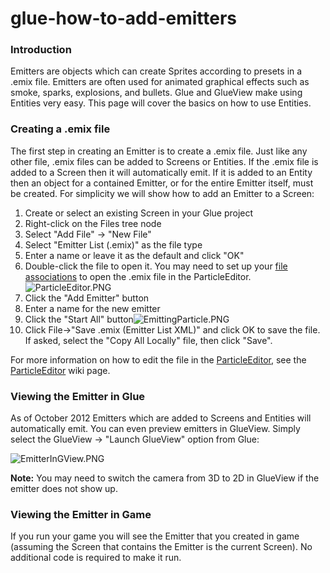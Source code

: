 # glue-how-to-add-emitters

### Introduction

Emitters are objects which can create Sprites according to presets in a .emix file. Emitters are often used for animated graphical effects such as smoke, sparks, explosions, and bullets. Glue and GlueView make using Entities very easy. This page will cover the basics on how to use Entities.

### Creating a .emix file

The first step in creating an Emitter is to create a .emix file. Just like any other file, .emix files can be added to Screens or Entities. If the .emix file is added to a Screen then it will automatically emit. If it is added to an Entity then an object for a contained Emitter, or for the entire Emitter itself, must be created. For simplicity we will show how to add an Emitter to a Screen:

1. Create or select an existing Screen in your Glue project
2. Right-click on the Files tree node
3. Select "Add File" -> "New File"
4. Select "Emitter List (.emix)" as the file type
5. Enter a name or leave it as the default and click "OK"
6. Double-click the file to open it. You may need to set up your [file associations](../../../frb/docs/index.php) to open the .emix file in the ParticleEditor.![ParticleEditor.PNG](../../../media/migrated\_media-ParticleEditor.PNG)
7. Click the "Add Emitter" button
8. Enter a name for the new emitter
9. Click the "Start All" button![EmittingParticle.PNG](../../../media/migrated\_media-EmittingParticle.PNG)
10. Click File->"Save .emix (Emitter List XML)" and click OK to save the file. If asked, select the "Copy All Locally" file, then click "Save".

For more information on how to edit the file in the [ParticleEditor](../../../frb/docs/index.php), see the [ParticleEditor](../../../frb/docs/index.php) wiki page.

### Viewing the Emitter in Glue

As of October 2012 Emitters which are added to Screens and Entities will automatically emit. You can even preview emitters in GlueView. Simply select the GlueView -> "Launch GlueView" option from Glue:

![EmitterInGView.PNG](../../../media/migrated\_media-EmitterInGView.PNG)

**Note:** You may need to switch the camera from 3D to 2D in GlueView if the emitter does not show up.

### Viewing the Emitter in Game

If you run your game you will see the Emitter that you created in game (assuming the Screen that contains the Emitter is the current Screen). No additional code is required to make it run.
